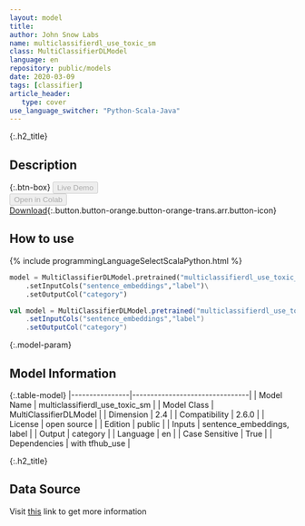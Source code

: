 ```yaml
---
layout: model
title: 
author: John Snow Labs
name: multiclassifierdl_use_toxic_sm
class: MultiClassifierDLModel
language: en
repository: public/models
date: 2020-03-09
tags: [classifier]
article_header:
   type: cover
use_language_switcher: "Python-Scala-Java"
---
```


{:.h2_title}
## Description 




{:.btn-box}
<button class="button button-orange" disabled>Live Demo</button><br/><button class="button button-orange" disabled>Open in Colab</button><br/>[Download](https://s3.amazonaws.com/auxdata.johnsnowlabs.com/public/models/multiclassifierdl_use_toxic_sm_en_2.6.0_2.4_1599144262902.zip){:.button.button-orange.button-orange-trans.arr.button-icon}<br/>

## How to use 
<div class="tabs-box" markdown="1">

{% include programmingLanguageSelectScalaPython.html %}

```python
model = MultiClassifierDLModel.pretrained("multiclassifierdl_use_toxic_sm","en","public/models")\
	.setInputCols("sentence_embeddings","label")\
	.setOutputCol("category")
```

```scala
val model = MultiClassifierDLModel.pretrained("multiclassifierdl_use_toxic_sm","en","public/models")
	.setInputCols("sentence_embeddings","label")
	.setOutputCol("category")
```
</div>



{:.model-param}
## Model Information
{:.table-model}
|----------------|--------------------------------|
| Model Name     | multiclassifierdl_use_toxic_sm |
| Model Class    | MultiClassifierDLModel         |
| Dimension      | 2.4                            |
| Compatibility  | 2.6.0                          |
| License        | open source                    |
| Edition        | public                         |
| Inputs         | sentence_embeddings, label     |
| Output         | category                       |
| Language       | en                             |
| Case Sensitive | True                           |
| Dependencies   | with tfhub_use                 |




{:.h2_title}
## Data Source
  
Visit [this](https://github.com/JohnSnowLabs/spark-nlp/blob/master/src/main/scala/com/johnsnowlabs/nlp/annotators/classifier/dl/MultiClassifierDLModel.scala) link to get more information

